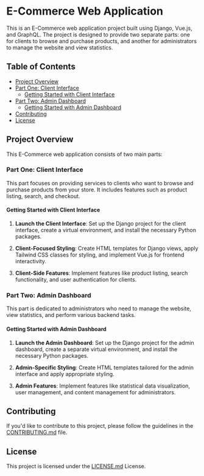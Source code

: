 # E-Commerce Web Application

This is an E-Commerce web application project built using Django, Vue.js, and GraphQL. The project is designed to provide two separate parts: one for clients to browse and purchase products, and another for administrators to manage the website and view statistics.

## Table of Contents

- [Project Overview](#project-overview)
- [Part One: Client Interface](#part-one-client-interface)
  - [Getting Started with Client Interface](#getting-started-with-client-interface)
- [Part Two: Admin Dashboard](#part-two-admin-dashboard)
  - [Getting Started with Admin Dashboard](#getting-started-with-admin-dashboard)
- [Contributing](#contributing)
- [License](#license)

## Project Overview

This E-Commerce web application consists of two main parts:

### Part One: Client Interface

This part focuses on providing services to clients who want to browse and purchase products from your store. It includes features such as product listing, search, and checkout.

#### Getting Started with Client Interface

1. **Launch the Client Interface**: Set up the Django project for the client interface, create a virtual environment, and install the necessary Python packages.

2. **Client-Focused Styling**: Create HTML templates for Django views, apply Tailwind CSS classes for styling, and implement Vue.js for frontend interactivity.

3. **Client-Side Features**: Implement features like product listing, search functionality, and user authentication for clients.

### Part Two: Admin Dashboard

This part is dedicated to administrators who need to manage the website, view statistics, and perform various backend tasks.

#### Getting Started with Admin Dashboard

1. **Launch the Admin Dashboard**: Set up the Django project for the admin dashboard, create a separate virtual environment, and install the necessary Python packages.

2. **Admin-Specific Styling**: Create HTML templates tailored for the admin interface and apply appropriate styling.

3. **Admin Features**: Implement features like statistical data visualization, user management, and content management for administrators.

## Contributing

If you'd like to contribute to this project, please follow the guidelines in the [CONTRIBUTING.md](CONTRIBUTING.md) file.

## License

This project is licensed under the [LICENSE.md](LICENSE.md) License.
